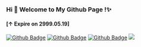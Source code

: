 ### Hi 👋 Welcome to My Github Page !✨
#### [↑ Expire on 2999.05.19]

[![Github Badge](https://img.shields.io/badge/-Github-232323?style=flat-square&logo=Github&logoColor=white&link=https://github.com/CSGA-iOS)](https://github.com/CSGA-iOS)
[![Github Badge](https://img.shields.io/badge/-Facebook-232323?style=flat-square&logo=Facebook&logoColor=blue&link=https://www.facebook.com/groups/csga.ios)](https://www.facebook.com/groups/csga.ios)
[![Github Badge](https://img.shields.io/badge/-Discord-232323?style=flat-square&logo=Discord&logoColor=white&link=https://discord.gg/nAjmbWNKsV)](https://discord.gg/nAjmbWNKsV)
![](https://visitor-badge.glitch.me/badge?page_id=csga-ios.visitor)  

<!--
**CSGA-iOS/CSGA-iOS** is a ✨ _special_ ✨ repository because its `README.md` (this file) appears on your GitHub profile.

Here are some ideas to get you started:

- 🔭 I’m currently working on ...
- 🌱 I’m currently learning ...
- 👯 I’m looking to collaborate on ...
- 🤔 I’m looking for help with ...
- 💬 Ask me about ...
- 📫 How to reach me: ...
- 😄 Pronouns: ...
- ⚡ Fun fact: ...
-->
